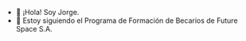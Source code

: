 - 👋 ¡Hola! Soy Jorge.
- 🌱 Estoy siguiendo el Programa de Formación de Becarios de Future Space S.A. 

<!---
jlazaroFS/jlazaroFS is a ✨ special ✨ repository because its `README.md` (this file) appears on your GitHub profile.
You can click the Preview link to take a look at your changes.
--->

